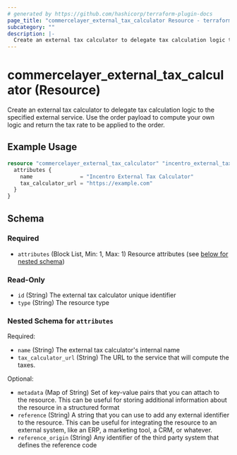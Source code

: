 ```yaml
---
# generated by https://github.com/hashicorp/terraform-plugin-docs
page_title: "commercelayer_external_tax_calculator Resource - terraform-provider-commercelayer"
subcategory: ""
description: |-
  Create an external tax calculator to delegate tax calculation logic to the specified external service. Use the order payload to compute your own logic and return the tax rate to be applied to the order.
---
```


# commercelayer_external_tax_calculator (Resource)

Create an external tax calculator to delegate tax calculation logic to the specified external service. Use the order payload to compute your own logic and return the tax rate to be applied to the order.

## Example Usage

```terraform
resource "commercelayer_external_tax_calculator" "incentro_external_tax_calculator" {
  attributes {
    name               = "Incentro External Tax Calculator"
    tax_calculator_url = "https://example.com"
  }
}
```

<!-- schema generated by tfplugindocs -->
## Schema

### Required

- `attributes` (Block List, Min: 1, Max: 1) Resource attributes (see [below for nested schema](#nestedblock--attributes))

### Read-Only

- `id` (String) The external tax calculator unique identifier
- `type` (String) The resource type

<a id="nestedblock--attributes"></a>
### Nested Schema for `attributes`

Required:

- `name` (String) The external tax calculator's internal name
- `tax_calculator_url` (String) The URL to the service that will compute the taxes.

Optional:

- `metadata` (Map of String) Set of key-value pairs that you can attach to the resource. This can be useful for storing additional information about the resource in a structured format
- `reference` (String) A string that you can use to add any external identifier to the resource. This can be useful for integrating the resource to an external system, like an ERP, a marketing tool, a CRM, or whatever.
- `reference_origin` (String) Any identifier of the third party system that defines the reference code
